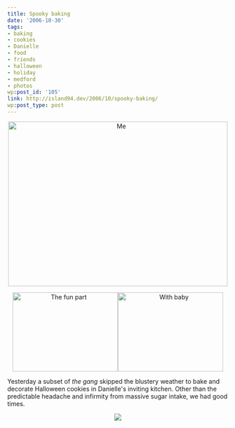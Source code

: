 ```yaml
---
title: Spooky baking
date: '2006-10-30'
tags:
- baking
- cookies
- Danielle
- food
- friends
- halloween
- holiday
- medford
- photos
wp:post_id: '105'
link: http://island94.dev/2006/10/spooky-baking/
wp:post_type: post
---
```


<div style="text-align:center">
<a href="http://www.flickr.com/photos/bensheldon/283007358/" title="Photo Sharing"><img src="http://static.flickr.com/83/283007358_934d0077a9.jpg" width="500" height="375" alt="Me" /></a></p>
<p><a href="http://www.flickr.com/photos/bensheldon/283023995/" title="Photo Sharing"><img src="http://static.flickr.com/120/283023995_b5949dcfd8_m.jpg" width="240" height="180" alt="The fun part" /></a><a href="http://www.flickr.com/photos/bensheldon/283005536/" title="Photo Sharing"><img src="http://static.flickr.com/122/283005536_e2c9b19d71_m.jpg" width="240" height="180" alt="With baby" /></a>
</div>
<p>Yesterday a subset of <em>the gang</em> skipped the blustery weather to bake and decorate Halloween cookies in Danielle's inviting kitchen.  Other than the predictable headache and infirmity from massive sugar intake, we had good times.</p>
<div style="text-align:center">
<a href="http://flickr.com/photos/bensheldon/sets/72157594351008275/"><img src="http://island94.org/files/halloween_cooke_tableau.png" /></a>
</div>
<p><!--break--></p>
